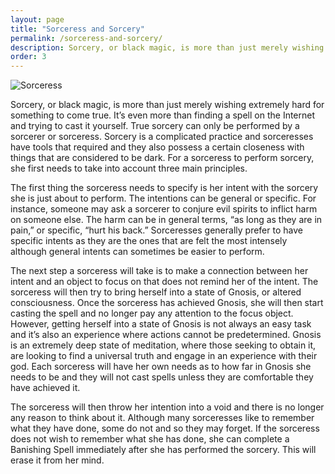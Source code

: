```yaml
---
layout: page
title: "Sorceress and Sorcery"
permalink: /sorceress-and-sorcery/
description: Sorcery, or black magic, is more than just merely wishing extremely hard for something to come true. It’s even more than finding a spell on the Internet and trying to cast it yourself. True sorcery can only be performed by a sorcerer or sorceress. Sorcery is a complicated practice and sorceresses have tools that required and they also possess a certain closeness with things that are considered to be dark. For a sorceress to perform sorcery, she first needs to take into account three main principles.
order: 3
---
```


![Sorceress]({{site.baseurl}}/assets/Sorceress3.jpg)

Sorcery, or black magic, is more than just merely wishing extremely hard for something to come true. It’s even more than finding a spell on the Internet and trying to cast it yourself. True sorcery can only be performed by a sorcerer or sorceress. Sorcery is a complicated practice and sorceresses have tools that required and they also possess a certain closeness with things that are considered to be dark. For a sorceress to perform sorcery, she first needs to take into account three main principles.

The first thing the sorceress needs to specify is her intent with the sorcery she is just about to perform. The intentions can be general or specific. For instance, someone may ask a sorcerer to conjure evil spirits to inflict harm on someone else. The harm can be in general terms, “as long as they are in pain,” or specific, “hurt his back.” Sorceresses generally prefer to have specific intents as they are the ones that are felt the most intensely although general intents can sometimes be easier to perform.

The next step a sorceress will take is to make a connection between her intent and an object to focus on that does not remind her of the intent. The sorceress will then try to bring herself into a state of Gnosis, or altered consciousness. Once the sorceress has achieved Gnosis, she will then start casting the spell and no longer pay any attention to the focus object. However, getting herself into a state of Gnosis is not always an easy task and it’s also an experience where actions cannot be predetermined. Gnosis is an extremely deep state of meditation, where those seeking to obtain it, are looking to find a universal truth and engage in an experience with their god. Each sorceress will have her own needs as to how far in Gnosis she needs to be and they will not cast spells unless they are comfortable they have achieved it.

The sorceress will then throw her intention into a void and there is no longer any reason to think about it. Although many sorceresses like to remember what they have done, some do not and so they may forget. If the sorceress does not wish to remember what she has done, she can complete a Banishing Spell immediately after she has performed the sorcery. This will erase it from her mind.
